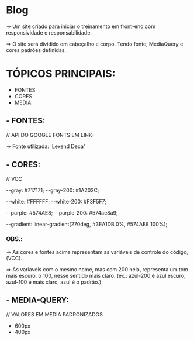 # Blog

=> Um site criado para iniciar o treinamento em front-end com responsividade e responsabilidade.

=> O site será dividido em cabeçalho e corpo. Tendo fonte, MediaQuery e cores padrões definidas.

# TÓPICOS PRINCIPAIS:

- FONTES
- CORES
- MEDIA

## - FONTES:

// API DO GOOGLE FONTS EM LINK-

<link rel="preconnect" href="https://fonts.googleapis.com">
<link rel="preconnect" href="https://fonts.gstatic.com" crossorigin>
<link href="https://fonts.googleapis.com/css2?family=Lexend+Deca:wght@100;200;300;400;500;600;700;800;900&display=swap" rel="stylesheet">

=> Fonte utilizada: 'Lexend Deca'

## - CORES:

// VCC

--gray: #717171;
--gray-200: #1A202C;

--white: #FFFFFF;
--white-200: #F3F5F7;

--purple: #574AE8;
--purple-200: #574ae8a9;

--gradient: linear-gradient(270deg, #3EA1DB 0%, #574AE8 100%);

### OBS.:

=> As cores e fontes acima representam as  variáveis de controle do código, (VCC).

=> As variaveis com o mesmo nome, mas com 200 nela, representa um tom mais escuro, o 100, nesse sentido mais claro.
(ex.: azul-200 é azul escuro, azul-100 é mais claro, azul é o padrão.)

## - MEDIA-QUERY:

// VALORES EM MEDIA PADRONIZADOS

- 600px
- 400px
